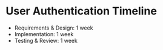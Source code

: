 # User Authentication Timeline

- Requirements & Design: 1 week
- Implementation: 1 week
- Testing & Review: 1 week
